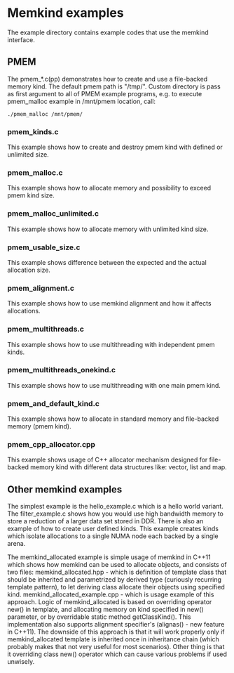 # Memkind examples

The example directory contains example codes that use the memkind
interface.

## PMEM

The pmem_*.c(pp) demonstrates how to create and use a file-backed memory kind.
The default pmem path is "/tmp/".
Custom directory is pass as first argument to all of PMEM example programs, e.g. to execute pmem_malloc example in /mnt/pmem location, call:

    ./pmem_malloc /mnt/pmem/

### pmem_kinds.c

This example shows how to create and destroy pmem kind with defined or unlimited size.

### pmem_malloc.c

This example shows how to allocate memory and possibility to exceed pmem kind size.

### pmem_malloc_unlimited.c

This example shows how to allocate memory with unlimited kind size.

### pmem_usable_size.c

This example shows difference between the expected and the actual allocation size.

### pmem_alignment.c

This example shows how to use memkind alignment and how it affects allocations.

### pmem_multithreads.c

This example shows how to use multithreading with independent pmem kinds.

### pmem_multithreads_onekind.c

This example shows how to use multithreading with one main pmem kind.

### pmem_and_default_kind.c

This example shows how to allocate in standard memory and file-backed memory (pmem kind).

### pmem_cpp_allocator.cpp

This example shows usage of C++ allocator mechanism designed for file-backed memory
kind with different data structures like: vector, list and map.

## Other memkind examples

The simplest example is the hello_example.c which is a hello world
variant.  The filter_example.c shows how you would use high bandwidth
memory to store a reduction of a larger data set stored in DDR. There is
also an example of how to create user defined kinds.  This example
creates kinds which isolate allocations to a single NUMA node each
backed by a single arena.

The memkind_allocated example is simple usage of memkind in C++11 which
shows how memkind can be used to allocate objects, and consists of two files:
memkind_allocated.hpp - which is definition of template class that should be
inherited and parametrized by derived type (curiously recurring template
pattern), to let deriving class allocate their objects using specified kind.
memkind_allocated_example.cpp - which is usage example of this approach.
Logic of memkind_allocated is based on overriding operator new() in template,
and allocating memory on kind specified in new() parameter, or by overridable
static method getClassKind(). This implementation also supports alignment
specifier's (alignas() - new feature in C++11).
The downside of this approach is that it will work properly only if
memkind_allocated template is inherited once in inheritance chain (which
probably makes that not very useful for most scenarios). Other thing is that it
overriding class new() operator which can cause various problems if used
unwisely.
